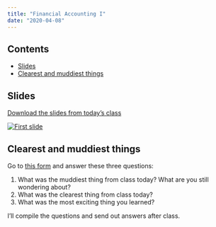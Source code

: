 ```yaml
---
title: "Financial Accounting I"
date: "2020-04-08"
---
```


## Contents
* [Slides](#slides)
* [Clearest and muddiest things](#clearest-and-muddiest-things)

## Slides
[Download the slides from today’s class](/slides/PMAP-8521_2019-08-26.pdf)

[![First slide](/images/slides/slides_2019-08-26.png)](/slides/PMAP-8521_2019-08-26.pdf)

## Clearest and muddiest things
Go to [this form](https://forms.gle/VQX2fe8FA8e2Pq1h7) and answer these three questions:

1. What was the muddiest thing from class today? What are you still wondering about?
2. What was the clearest thing from class today?
3. What was the most exciting thing you learned?

I’ll compile the questions and send out answers after class.
